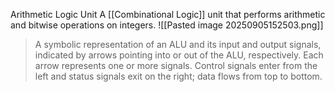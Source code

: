 Arithmetic Logic Unit
A [[Combinational Logic]] unit that performs arithmetic and bitwise operations on integers.
![[Pasted image 20250905152503.png]]
> A symbolic representation of an ALU and its input and output signals, indicated by arrows pointing into or out of the ALU, respectively. Each arrow represents one or more signals. Control signals enter from the left and status signals exit on the right; data flows from top to bottom.